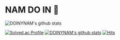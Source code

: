 # NAM DO IN 🌱
![DOINYNAM's github stats](https://github-readme-stats.vercel.app/api?username=DOINYNAM&show_icons=true) 

[![Solved.ac Profile](http://mazassumnida.wtf/api/v2/generate_badge?boj=dbshehdls)](https://solved.ac/dbshehdls/) [![DOINYNAM's github stats](https://github-readme-stats.vercel.app/api/top-langs/?username=DOINYNAM&show_icons=true&hide_border=true&title_color=004386&icon_color=004386&layout=compact)](https://github.com/DOINYNAM) [![Hits](https://hits.seeyoufarm.com/api/count/incr/badge.svg?url=https%3A%2F%2Fgithub.com%2FDOINYNAM&count_bg=%233D6BC8&title_bg=%231DB6C2&icon=&icon_color=%23E7E7E7&title=hits&edge_flat=false)](https://hits.seeyoufarm.com)

